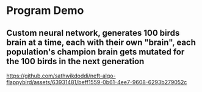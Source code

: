 # Program Demo
## Custom neural network, generates 100 birds brain at a time, each with their own "brain", each population's champion brain gets mutated for the 100 birds in the next generation
https://github.com/sathwikdoddi/neft-algo-flappybird/assets/63931481/beff1559-0b61-4ee7-9608-6293b279052c

